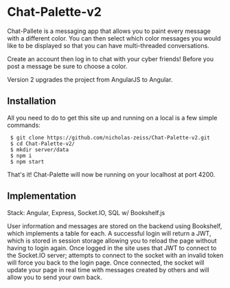 # Chat-Palette-v2

Chat-Pallete is a messaging app that allows you to paint every message with a different color. You can then select which color messages you would like to be displayed so that you can have multi-threaded conversations.

Create an account then log in to chat with your cyber friends! Before you post a message be sure to choose a color.

Version 2 upgrades the project from AngularJS to Angular.


## Installation

All you need to do to get this site up and running on a local is a few simple commands:
```
 $ git clone https://github.com/nicholas-zeiss/Chat-Palette-v2.git
 $ cd Chat-Palette-v2/
 $ mkdir server/data
 $ npm i
 $ npm start
```
That's it! Chat-Palette will now be running on your localhost at port 4200.


## Implementation

Stack: Angular, Express, Socket.IO, SQL w/ Bookshelf.js

User information and messages are stored on the backend using Bookshelf, which implements a table for each. A successful login will return a JWT, which is stored in session storage allowing you to reload the page without having to login again. Once logged in the site uses that JWT to connect to the Socket.IO server; attempts to connect to the socket with an invalid token will force you back to the login page. Once connected, the socket will update your page in real time with messages created by others and will allow you to send your own back.
